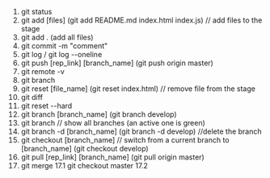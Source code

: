 1. git status
2. git add [files] (git add README.md index.html index.js) // add files to the stage
3. git add . (add all files)
4. git commit -m "comment"
5. git log / git log --oneline
6. git push [rep_link] [branch_name] (git push origin master)
7. git remote -v
8. git branch
9. git reset [file_name] (git reset index.html) // remove file from the stage
10. git diff
11. git reset --hard
12. git branch [branch_name] (git branch develop)
13. git branch // show all branches (an active one is green)
14. git branch -d [branch_name] (git branch -d develop) //delete the branch
15. git checkout [branch_name] // switch from a current branch to [branch_name] (git checkout develop)
16. git pull [rep_link] [branch_name] (git pull origin master)
17. git merge
    17.1 git checkout master
    17.2 